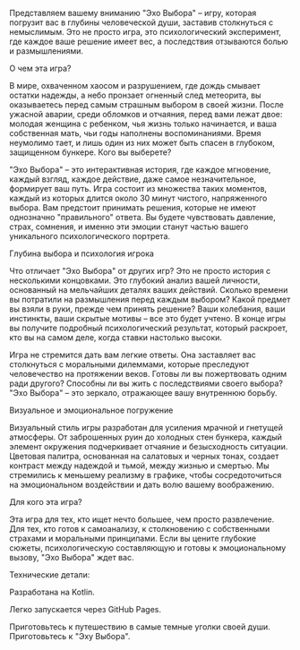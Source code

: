 Представляем вашему вниманию "Эхо Выбора" – игру, которая погрузит вас в глубины человеческой души, заставив столкнуться с немыслимым. Это не просто игра, это психологический эксперимент, где каждое ваше решение имеет вес, а последствия отзываются болью и размышлениями.

О чем эта игра?

В мире, охваченном хаосом и разрушением, где дождь смывает остатки надежды, а небо пронзает огненный след метеорита, вы оказываетесь перед самым страшным выбором в своей жизни. После ужасной аварии, среди обломков и отчаяния, перед вами лежат двое: молодая женщина с ребенком, чья жизнь только начинается, и ваша собственная мать, чьи годы наполнены воспоминаниями. Время неумолимо тает, и лишь один из них может быть спасен в глубоком, защищенном бункере. Кого вы выберете?

"Эхо Выбора" – это интерактивная история, где каждое мгновение, каждый взгляд, каждое действие, даже самое незначительное, формирует ваш путь. Игра состоит из множества таких моментов, каждый из которых длится около 30 минут чистого, напряженного выбора. Вам предстоит принимать решения, которые не имеют однозначно "правильного" ответа. Вы будете чувствовать давление, страх, сомнения, и именно эти эмоции станут частью вашего уникального психологического портрета.

Глубина выбора и психология игрока

Что отличает "Эхо Выбора" от других игр? Это не просто история с несколькими концовками. Это глубокий анализ вашей личности, основанный на мельчайших деталях ваших действий. Сколько времени вы потратили на размышления перед каждым выбором? Какой предмет вы взяли в руки, прежде чем принять решение? Ваши колебания, ваши инстинкты, ваши скрытые мотивы – все это будет учтено. В конце игры вы получите подробный психологический результат, который раскроет, кто вы на самом деле, когда ставки настолько высоки.

Игра не стремится дать вам легкие ответы. Она заставляет вас столкнуться с моральными дилеммами, которые преследуют человечество на протяжении веков. Готовы ли вы пожертвовать одним ради другого? Способны ли вы жить с последствиями своего выбора? "Эхо Выбора" – это зеркало, отражающее вашу внутреннюю борьбу.

Визуальное и эмоциональное погружение

Визуальный стиль игры разработан для усиления мрачной и гнетущей атмосферы. От заброшенных руин до холодных стен бункера, каждый элемент окружения подчеркивает отчаяние и безысходность ситуации. Цветовая палитра, основанная на салатовых и черных тонах, создает контраст между надеждой и тьмой, между жизнью и смертью. Мы стремились к меньшему реализму в графике, чтобы сосредоточиться на эмоциональном воздействии и дать волю вашему воображению.

Для кого эта игра?

Эта игра для тех, кто ищет нечто большее, чем просто развлечение. Для тех, кто готов к самоанализу, к столкновению с собственными страхами и моральными принципами. Если вы цените глубокие сюжеты, психологическую составляющую и готовы к эмоциональному вызову, "Эхо Выбора" ждет вас.

Технические детали:

Разработана на Kotlin.

Легко запускается через GitHub Pages.

Приготовьтесь к путешествию в самые темные уголки своей души. Приготовьтесь к "Эху Выбора".
